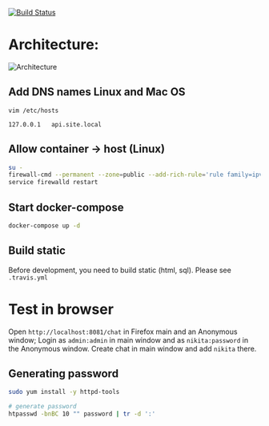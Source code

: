 [![Build Status](https://github.com/nkonev/videochat/workflows/CI%20jobs/badge.svg)](https://github.com/nkonev/videochat/actions)


# Architecture:

![Architecture](./.markdown/auth.png "Title")

## Add DNS names Linux and Mac OS
`vim /etc/hosts`

```
127.0.0.1   api.site.local
```

## Allow container -> host (Linux)

```bash
su -
firewall-cmd --permanent --zone=public --add-rich-rule='rule family=ipv4 source address="172.28.0.0/16" accept'
service firewalld restart
```

## Start docker-compose
```bash
docker-compose up -d
```

## Build static
Before development, you need to build static (html, sql). Please see `.travis.yml`

# Test in browser
Open `http://localhost:8081/chat` in Firefox main and an Anonymous window;
Login as `admin:admin` in main window and as `nikita:password` in the Anonymous window.
Create chat in main window and add `nikita` there.


## Generating password
```bash
sudo yum install -y httpd-tools

# generate password
htpasswd -bnBC 10 "" password | tr -d ':'
```
